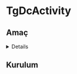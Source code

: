 # TgDcActivity

## Amaç
<details>
  - Discord 'da bulunan etkinlik gösterme işlevine telegramda aracı bir bot yazılımı!<br>
  - Örnek için [tıkla](https://t.me/suaneyapiyorum)!
</details>


## Kurulum
